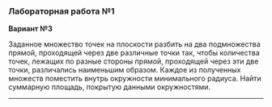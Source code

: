 ### Лабораторная работа №1

**Вариант №3** 

Заданное множество точек на плоскости разбить на два подмножества прямой,
проходящей через две различные точки так, чтобы количества точек, лежащих по
разные стороны прямой, проходящей через эти две точки, различались наименьшим
образом. Каждое из полученных множеств поместить внутрь окружности минимального
радиуса. Найти суммарную площадь, покрытую данными окружностями.

---
